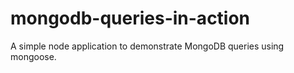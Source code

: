 # mongodb-queries-in-action
A simple node application to demonstrate MongoDB queries using mongoose.
